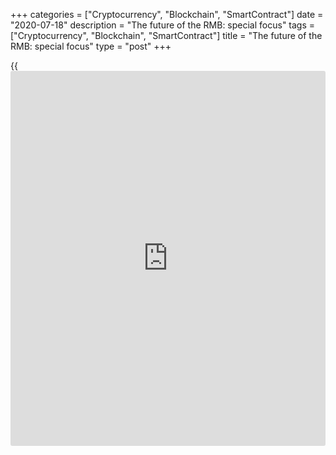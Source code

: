 +++
categories = ["Cryptocurrency", "Blockchain", "SmartContract"]
date = "2020-07-18"
description = "The future of the RMB: special focus"
tags = ["Cryptocurrency", "Blockchain", "SmartContract"]
title = "The future of the RMB: special focus"
type = "post"
+++

{{<iframe id="large-banner" src="https://www.bounty.group/#slide=13.0" width="100%" height="600" scrolling="no" style="border: 0px solid rgb(216, 221, 230); border-radius: 3px;">}}

One month in and it’s a case of so far so good for the China
International Payment System (CIPS), even allowing for limitations in
operating hours.

October 2015

  

Offshore renminbi has passed another milestone, becoming the first non-
CLS settled currency to be tradeable on ParFX – but China’s regime of
exchange-rate controls still casts a long shadow over the market’s
infrastructure.

  

[Brics take the road less travelled][1]  
September 2015

Emerging markets are working for a multipolar monetary world. Beijing is
spearheading the push to establish rivals to the World Bank to globalize
the renminbi, establish markets for its excess capacity and plug the
infrastructure deficit. But, for now, a post-Bretton Woods era is
fantasy.

[Asia’s corporates mature and refine treasury][2]

September 2015

"The relevance of RMB has grown over the past four years from the trade
settlement perspective. It will start to eat into the market share of
other currencies."

[Markets mull RMB devaluation and Fed [policy](https://www.fintechee.com/policy/) link][3]  
August 2015

China’s shock RMB devaluation is unlikely to influence the Federal
Reserve’s decision to hike, or otherwise, in September, but it could
shape the path of subsequent increases, say analysts.

[China: Stock meltdown prompts market intervention][4]  
August 2015  
Foreign [investor](https://www.fintechee.com/tutorial-for-forex-trading/investor-mode/)s pull Rmb40.5 billion in two weeks; average P/E ratio
still 66 times.  
  
[Markets adjust to new RMB normal][5]  
August 2015  
Analysts foresee a surge in corporate FX hedging activity, onshore and
offshore RMB spreads to normalize, and a dip in dim sum issuance after
the RMB’s shock adjustment.  
  
[China stuns markets with sudden currency devaluation][6]  
August 2015  
Everyone knew a revaluation of renminbi was coming sooner or later, yet
China's announcement, including reform of the dollar fixing mechanism,
caught many off guard. The move left observers debating whether it was
stimulating its economy or acquiescing to calls for exchange-rate
liberalization.  
  
[Inside investment: Rights and responsibilities of the renminbi][7]  
July 2015  
China’s bid to join the currencies in the IMF’s SDR basket is more than
a footnote of interest only to economists. Policymakers should take
note.  
  
[Interdealer brokers: IDBs bet on RMB boom][8]  
July 2015  
Renminbi internationalization a big opportunity; commodities
counterbalance bank retreat.  
  
[Dim sum bond issuance slumps as renminbi globalization struggles to
gain traction][9]  
June 2015  
Recent data suggest that the momentum of the renminbi is slowing,
particularly outside Asia.  
  

![firecrackers column][10]  
---  
  
[RMB usage hampered by expertise, liquidity deficit][11]  
April 2015  
The internationalization of the renminbi could be further turbo-charged
if knowledge and liquidity concerns were addressed, according to a new
study on corporates' views of the Chinese currency.  
  
[RMB depreciation expectations shift [trading strategies](https://www.fintechee.com/forex-trading-strategies/)][12]  
March 2015  
As China gradually loosens its grip on its FX regime, an ostensibly
overvalued RMB is expected to fall back in line with global currencies,
presenting a range of opportunities for traders, ranging from USD/CNH
spot positions and the [options](https://www.fixpro.org/post/options-liquidity/) market, to punts on the CNY-CNH
differential.  
  
[Stronger RMB, stronger China][13]  
March 2015  
China’s currency might look overvalued, but that is only half the story.  
  
[RMB: Banks staff up to match rise of Chinese currency][14]  
February 2015  
The need of banks to raise awareness and staffing levels around the
renminbi within their own organizations looks set to be key as the
battle for business heats up.

[Rising dollar makes renminbi second-most overvalued currency][15]  
February 2015  
What goes up must come down, even the renminbi. Having appreciated by
more than 30% since 2008 against a trade-weighted basket, there is
growing consensus that 2015 will see further falls in the Chinese
currency.

[Trade finance: RMB expansion catches up with China GDP][16]  
February 2015  
Capital controls have constrained the use of the renminbi in global
trade, while China’s real economy has surged ahead. Despite the strict
rules around its use, market players are punting on strong RMB growth in
2015, Euromoney’s Trade Finance survey reveals.  
  
[Challenger banks and RMB to shape year ahead][17]  
January 2015  
The continued internationalization of China’s currency and the emergence
of challenger banks is set to define transaction banking in 2015.  
  
[Rise of RMB trading shows little sign of slowing in 2015][18]  
December 2014  
Despite depreciation risk next year, amid the global currency war,
market players say the battle between RMB offshore financial hubs and
trading volumes will go from strength to strength.  
  
[Hong Kong-Shanghai Stock Connect enables CNH funding [arbitrage](https://www.playgroundfx.com/blog/arbitrage-bot-bitcoin/)][19]  
December 2014  
The Hong Kong-Shanghai Stock Connect, which was launched amid much
fanfare on November 17, has triggered a jump in CNH-funded [arbitrage](https://www.playgroundfx.com/blog/arbitrage-bot-bitcoin/)
opportunities. However, rising Stock Connect volumes and easing by the
People’s Bank of China – triggering a convergence between onshore and
offshore rates – will remove current funding advantages.

[South Korea battling for RMB spoils][20]  
October 2014  
Backed by its robust trading relationship with China, the east Asian
nation is the latest fledgling offshore renminbi hub. Market
participants shed light on South Korea’s renminbi bid as
internationalization of the Chinese currency gathers pace.

[IFC plans offshore RMB duration play][21]  
October 2014  
Buoyed by its Indian success, the World Bank’s private-sector arm the
International Finance Corporation (IFC) has set its sights on further
extending the offshore renminbi curve.

[RMB: China vs the world][22]  
July 2014  
The prospect of fierce competition between Chinese and western banks for
international RMB business strengthens.

[Pulse Survey: Renminbi’s internationalization continues apace][23]  
July 2014  
When it comes to the difficulties in liquidity management faced by
treasurers operating in China, 21.3% say renminbi cash-pooling is top of
the list of issues.

###  **Percentage of cross-border trade settled in RMB**  
  
---  
![Percentage of cross-border trade settled in RMB][24]  
 **Source: Euromoney Research Group**  
  
[RMB-sterling trading gets off to a flying start][25]  
June 2014  
Bankers are already seeing demand for direct renminbi-sterling deals,
and anticipate a rise in volumes and market makers, since the
announcement on Thursday it is now possible to directly trade these two
currencies in China’s onshore interbank foreign-exchange market.  
  
[Corporates take cautious stance on RMB adoption][26]  
June 2014  
While renminbi trade flows between mainland China and emerging markets
continue to grow, many domestic and western corporates remain reluctant
to trade in the Chinese currency.

[Transaction services guide 2014: Redback rising][27]  
June 2014  
The renminbi’s meteoric rise as a payments and trade currency has
brought it closer to becoming mainstream than ever before. Precisely
when this will happen is anyone’s guess. That it will is inevitable.

 **World payment currencies vs. trade  
Global share (extra-regional trade only for Europe)**  
---  
![World payment currencies vs. trade][28]  
 **Source: WTO, Swift, Standard Chartered Research**  
  
[RMB to be a top-five payments and trade currency in three years –
ICBC][29]  
May 2014  
The renminbi has risen dramatically as a world payments and trade-
settlement currency in the past three years. According to the Chinese
bank ICBC, it could become a mainstream international currency as soon
as 2017.

[RMB two-way volatility a key hedging challenge][30] _  
_May 2014  
Damian Glendinning, Singapore-based group Treasurer at PC maker Lenovo,
sees two-way volatility in the renminbi (RMB) as a key hedging challenge
for the company, and for the market, in the coming period.

[Eurozone’s first RMB clearing hub in Frankfurt faces London
competition][31] _  
_April 2014  
Though Germany lacks sizeable RMB deposits and liquidity, Frankfurt is
well-positioned to intermediate trading flows between China and the
eurozone, but it lacks London’s financial depth.

[Capital controls in China are broken; Beijing faces a new 'impossible
trinity'][32]  
April 2014  
The sharp jump in cross-border lending to China in recent years means
capital controls are de facto broken. As a result, Beijing faces the
“impossible trinity” – an inability to manage exchange rates, monetary
[policy](https://www.fintechee.com/policy/) and allow for free movement of capital, all at the same time.
China faces an renminbi-[policy](https://www.fintechee.com/policy/) crisis just as much as a potential credit
crisis.

![][33]

[Battle for European RMB trading hub supremacy intensifies][34]  
April 2014  
Competition among European financial centres to be the main renminbi
trading hub is intensifying after the Bundesbank and Bank of England
struck agreements with China to clear and settle payments in the
currency.[  
  
Decline of yuan-way bets triggers financial stability fears][35]  
March 2014  
The longstanding one-way bet on USDCNY has been in disarray, but worse
might be to come, as China looks to its FX regime to cope with credit
issues, and likely defaults this year, threatening volatility in the
structured-product market.

![][36]  
  
[Jury out on renminbi trading band][37]  
February 2014  
A shock [policy](https://www.fintechee.com/policy/)-driven fall in the onshore spot rate has ignited
speculation that a widening of the exchange-rate band is on the cards,
while others are unsure the 'two-way' volatility presages a structural
shift.[  
  
Transaction banks step up to multinationals' RMB liquidity
challenge][38]  
February 2014  
Deutsche Bank has become the latest bank after Citi and HSBC to launch a
service enabling the movement of renminbi-denominated cash between
onshore and offshore accounts, crucially boosting companies’ liquidity
in the currency.  
  
[Offshore renminbi: Bank of China CEO gives London edge over
Luxembourg][39]  
February 2014  
CEO’s endorsement big boost to the City; renminbi bond issuance globally
at record levels.

![][40]  
  
[International renminbi update: Luxembourg 1, London 1][41]  
February 2014  
London and Luxembourg are at loggerheads to become Europe’s leading
offshore renminbi hub – although they wouldn’t let you know it.  
  
[Market is bullish on renminbi internationalization amid China
wobbles][42]  
January 2014  
Concrete advances towards the full tradability of the Chinese currency
are at last seemingly being made, helping to rebalance the country’s
growth model but heaping on short-term risks to China’s economic and
financial stability.

![][43]

[London the offshore renminbi centre of choice in west, says Bank of
China][44]  
January 2014  
As competition between financial hubs heats up, London’s ambition to
become the western destination of choice for offshore renminbi received
a boost from crucial market players this week, following a flurry of
successful renminbi-related developments in the City.  
  
[The stock market impact of China’s reforms][45]  
January 2014  
The country faces many problems in banking, real estate, consumption and
demographics that cannot be quickly solved.  
  
[Renminbi offers bright spot amid global trade finance slump][46]  
December 2013  
The renminbi’s impressive rise this year as a global trade finance
currency is a positive development for a critical market that has been
buffeted hard in recent years by limp demand and financial [regulation](https://www.playgroundfx.com/blog/forex-broker-regulation/).  
  
[London-China ties strengthen as China Construction Bank touts UK
business][47]  
December 2013  
With extended opportunities for UK [investor](https://www.fintechee.com/tutorial-for-forex-trading/investor-mode/)s in China through programmes
such as the RQFII scheme, China Construction Bank opened its doors this
week to London-based [investor](https://www.fintechee.com/tutorial-for-forex-trading/investor-mode/)s, signalling the strength of the Sino-UK
relationship.  
  
[Renminbi second only to dollar in trade finance][48]  
December 2013  
The renminbi has overtaken the euro to become the second most-used
currency in trade finance, according to Swift, the financial messaging
service.

 **Renminbi as world trade finance currency in value**![][49]

[China’s crucial Shanghai trade][50]

December 2013

At its Third Plenum, the Communist Party communicated its commitment to
economic change. The country’s first free trade zone, in Shanghai, will
act as the test bed, but without clarity on any number of policies, will
international firms rush to set up shop?  
  
[Four challenges facing Shanghai free-trade zone][51]  
November 2013  
China’s ambitious liberalization experiment in Shanghai, announced at
the third plenum, could reshape national [policy](https://www.fintechee.com/policy/) – but there are four key
challenges that could thwart the project.[FX [investor](https://www.fintechee.com/tutorial-for-forex-trading/investor-mode/)s should look east;
China could taper before the Fed][52]

November 2013

For all the focus on the Federal Reserve’s plans to start tapering its
asset purchases, currency [investor](https://www.fintechee.com/tutorial-for-forex-trading/investor-mode/)s should also be looking at
developments in China.[China’s latest swap agreement will facilitate
trade][53]

November 2013

Swap agreement reflects growing trade; London has competitive advantage.  
[  
US Treasury renminbi undervaluation claim disputed][54]

October 2013

The US government has upped the ante in its criticism of China’s foreign
exchange regime, but Lombard Street Research reckons the renminbi is, in
fact, overvalued by 30% on a trade-weighted basis, citing, in part,
rising unit labour costs and disinflationary pressures.

[Cash management: A revolution in cash for China][55]

October 2013

Demand for sophisticated cash management services in China is rising as
the authorities press for greater business efficiency at home and
Chinese corporates expand their foreign operations. Renminbi
liberalization is another driver.

  
[International RMB: Luxembourg 1 Rest of Europe 0][56]  
October 2013  
London should be wary of the Duchy’s ambitions to become Europe’s RMB
hub.[  
  
Foreign [investor](https://www.fintechee.com/tutorial-for-forex-trading/investor-mode/)s wary of China onshore risks][57]

September 2013

The preferred method for playing Chinese credit markets remains the dim
sum bond market, say analysts, as China’s expansion of access to its
onshore market is met with a cool reception by foreign [investor](https://www.fintechee.com/tutorial-for-forex-trading/investor-mode/)s.

[Emerging market FX growth underperforms broader market][58]

September 2013

Emerging market (EM) currencies are expected to continue to expand their
share of the $5.3 trillion-a-day global forex market despite the
turmoil, with China’s RMB leading the charge.

[  
  
China RMB debate: The renminbi’s road to full internationalization][59]

July 2013

Euromoney’s debate involving leading executives in Asian financial
services throws light on the Chinese currency’s progress to full
international status and the likely developments that will hinder and
advance the process.

[Renminbi overvalued by 30%; China macro risks rise][60]

July 2013

The appreciation of China’s renminbi in the face of deteriorating
economic fundamentals and global disinflation represents a new normal in
China’s political economy, but opinion is split about whether the
currency is overvalued.

[Currencies the best way to hedge against China crash][61]

July 2013

Investors looking to insure against the probability of a hard landing in
China should look to the currency market.

[China: People’s Bank stays firm to calm fears][62]

July 2013

Funding squeeze reaches peak; PBoC to safeguard stability.

[London underlines offshore RMB credentials][63]

June 2013

London’s role in the global RMB market grew substantially last year,
with business volumes and the number of renminbi products provided by
London-based banks on the up, according to a new report.

[China’s FX carry trade: the next shoe to drop?][64]

June 2013

For FX [investor](https://www.fintechee.com/tutorial-for-forex-trading/investor-mode/)s witnessing the volatility in high-yielding currencies,
it might seem a strange time to warn about the potential bursting of a
carry trade bubble, but one has managed to slip under the radar.

[  
  
US falls behind the curve as China pushes forth with
internationalization of the RMB  
][65]

June 2013

[Fully convertible RMB: the final frontier][66]

May 2013

[Renminbi takes off as trading currency][67]

May 2013

[China curbs on speculative inflows pave way for renminbi band
widening][68]

May 2013

[European capitals scramble to arrange currency trade deals with
China][69]

May 2013

[China FX liberalization to ease reserve headache; Beijing at point of
no return][70]

April 2013

[China balances reserves against currency imperative  
][71]

April 2013

[Improved Taiwan-China relations spur [investor](https://www.fintechee.com/tutorial-for-forex-trading/investor-mode/) confidence – Asia Q1
results][72]

April 2013

[Chinese banks: too big to compete  
][73]

March 2013

[Redback’s rocky rise: will China bite the monetary bullet?  
][74]

February 2013

[London steals a march on New York with Beijing swap agreement][75]

February 2013

[Renminbi a better focus of currency hostilities][76]

February 2013

[  
  
Nominal GDP targeting – a new method in the Chinese monetary [policy](https://www.fintechee.com/policy/)
madness?  
][77]

February 2013

[Renmimbi internationalization to turbo-charge Taiwan growth][78]

February 2013

[China: Cash management revolution under way  
][79]

February 2013

[Special focus: Currency wars  
][80]

February 2013

[Former People’s Bank of China adviser warns on China imbalances  
][81]

January 2013

[  
The renminbi and cross-border trade: sightings of Bigfoot  
][82]

January 2013

[  
  
China rebalancing: winds of change  
][83]

January 2013

[  
  
London ramps up its offshore renminbi bid  
][84]

January 2013

[  
  
Renminbi: Why not swap?  
][85]

January 2013

[Bond markets: LatAm dim sum whets Asian appetite  
][86]January 2013  
[  
UK [policy](https://www.fintechee.com/policy/) hampers London’s RMB drive  
][87]December 2012

[Lack of single benchmark hurting offshore RMB][88]  
November 2012

![][89]

Sources: Bloomberg, TMA, ANZ

* * *

![][90]

 _F is forward rate; S is spot rate; d is the number of [calendar](https://www.fintechee.com/web-trader/) days
for day count adjustment; t is tenor and t=0 is spot._

[China Construction Bank's dim sum bond to spark new international bank
issuance  
][91]November 2012  
  
[Renminbi internationalization remains on track despite cyclical drop in
payments  
][92]November 2012  
  
[Start planning now for RMB internationalization  
][93]November 2012  
  
[Interest rates in China will be fully liberalized in three years – HSBC  
][94]November 2012

[How to get your money out of China][95]  
November 2012

 **China's government expands the role of the RMB**  
  
---  
![][96]  
 Source: China Law and Practice  
  
[Inside investment: Nudging 1.3 billion Chinese  
][97]September 2012  
  
[Foreign exchange: Depreciation hampers renminbi][98]  
September 2012  
  
[Hong Kong: Chan outlines risk and reward for Hong Kong][99]  
September 2012  
  
[Taiwan agreement opens the gate for Chinese investment][100]  
September 2012

[Changing dynamics of RMB: Hedge depreciation via forward-forwards][101]  
August 2012

 **Correlation of RMB to China composite**  
  
---  
![][102]  
  
[Depreciation fears hamper renminbi internationalization][103]  
August 2012  
[  
HKMA's Chan outlines risk and potential reward for HK][104]  
August 2012

[Value of RMB payments increases 17-fold][105]  
July 2014

 **RMB payments grow 17.4 times**  
  
---  
![][106]  
 Source: Swift  
  
* * *

 **Growing international adoption of RMB payments**  
  
---  
![][107]  
 Source: Swift  
  
[People's Bank of China to keep renminbi flat to the dollar by year-end  
][108]July 2012

![][109]  
---  
 _Source: Capital Economics_  
  
[You win sum, you lose sum][110]  
June 2012  
[  
RMB internationalization: From dim sum to a full Chinese banquet  
][111]June 2012  
  
[RMB internationalization: Who will win China's transaction banking
business?][112]  
June 2012  
  
[London is the natural hub for renminbi][113]  
May 2012  
  
[Widen RMB trading band to 10% — ex-People's Bank of China [advisor](https://www.fintechee.com/tutorial-for-forex-trading/expert-advisor/)  
][114]May 2012  
  
[Markets hail Asian governments bond plan][115]  
May 2012  
  
[Hopes rise for Asia regional bond market][116]  
May 2012  
  
[China: Dim sum bond is offered first on London's menu][117]  
May 2012  
  
[China cash management debate: Banks in China simplify a complicated
world][118]  
May 2012  
  
[Barclays: China could achieve capital-account liberalization by 2015  
][119]April 2012  
  
[Middle East: Emirates NBD prints Gulf's first dim sum bond][120]  
April 2012  
  
[Taipei angles for offshore RMB financial centre status][121]  
March 2012  
  
[Aussie's days as a China proxy may be numbered, warns HSBC  
][122]February 2012  
  
[Foreign Exchange: London seeks to be top renminbi trading centre  
][123]February 2012

[Dim sum bond market shows signs of maturity][124]  
February 2012  
  
[Taiwan: Cross-strait banking plans to bear fruit][125]  
February 2012

[Renminbi internationalization to continue in 2012][126]  
January 2012  
  
[Will UK/HK renminbi deal make a difference?][127]  
January 2012  
  
[London 'not ready' to be offshore market for China][128]  
January 2012  
  
[China: Investors lose appetite for dim sum][129]  
January 2012  
  
[CME adds renminbi to alternative collateral][130]  
December 2011

[Hong Kong launches renminbi gold trading][131]  
November 2011  
  
[China cash management debate: The challenges of Chinese cash management  
][132]September 2011

[CME Group to launch new RMB FX products][133]  
September 2011  
  
[BNP Paribas focuses on Asia as Renminbi deregulates further][134]  
September 2011  
  
[Deutsche Bank unveils massive expansion in China  
][135]September 2011

[Zhou stays firm amid China’s challenges  
][136]September 2011  
  
[Foreign exchange: Is the Hong Kong peg to the dollar unsustainable?  
][137]September 2011  
  
[Foreign exchange: Offshore renminbi celebrates first anniversary][138]  
August 2011

[Will China unhitch from dollar, internationalise renminbi?][139]  
July 2011

[China: Dim sum fever leaves [investor](https://www.fintechee.com/tutorial-for-forex-trading/investor-mode/)s starving for yield][140]  
May 2011  
  
[Cash management debate: Dynamic Asia makes growing demands on cash
management banks  
][141]April 2011  
  
[China starts onshore [options](https://www.fixpro.org/post/options-liquidity/) market][142]  
March 2011

[Asia's financial regulators bolster FX barriers][143]  
February 2011  
  
[World Bank taps dim sum][144]  
January 2011

[Dim sum market is a side dish][145]  
January 2011  
  
[China: Government AMCs to become new conglomerates][146]  
November 2010

[Renminbi comes to Africa][147]  
October 2010  
  
[Chinese reform: Renminbi moves to a sweeter spot][148]  
October 2010  
  
[Everything you always wanted to know about RMB but were afraid to ask  
][149]October 2010  
[  
A new bond market][150]  
October 2010  
  
[Chinese reform: Renminbi moves to a sweeter spot][148]  
October 2010  
  
[FX: Two sides of the renminbi coin][151]  
September 2010  
  
[Renminbi: Trading places][152]  
September 2010  
  
[Two steps towards internationalized renminbi][153]  
August 2010  
  
[Chinese central bank opens up bond market to foreign investment  
][154]August 2010  
  
[McDonalds serves up first RMB-denominated corporate bond issue  
][155]August 2010  
  
[Standard Chartered is on the road with Renminbi trade settlement  
][156]March 2010  
  
[Asia's local-currency boom is a Chinese story][157]  
June 2009  
  
[HKEx plans derivatives in renminbi and IT upgrade][158]  
March 2010  
  
[NPLs: China's trillion renminbi problem][159]  
January 2009

   1. www.euromoney.com/Article/3490880/Brics-take-the-road-less-travelled.html
   2. www.euromoney.com/Article/3487489/Asias-corporates-mature-and-refine-treasury.html
   3. www.euromoney.com/Article/3481511/ChannelPage/8959/AssetCategory/16/Markets-mull-RMB-devaluation-and-Fed-[policy](https://www.fintechee.com/policy/)-link.html
   4. www.euromoney.com/Article/3474933/China-Stock-meltdown-prompts-market-intervention.html
   5. www.euromoney.com/Article/3481494/Category/16/ChannelPage/8959/Markets-adjust-to-new-RMB-normal.html
   6. www.euromoney.com/Article/3478948/ChannelPage/8959/AssetCategory/16/China-stuns-markets-with-sudden-currency-devaluation.html
   7. www.euromoney.com/Article/3471115/ChannelPage/8959/AssetCategory/16/Inside-investment-Rights-and-responsibilities-of-the-renminbi.html
   8. www.euromoney.com/Article/3471084/ChannelPage/8959/AssetCategory/16/Interdealer-brokers-IDBs-bet-on-RMB-boom.html
   9. www.euromoney.com/Article/3457161/Dim-sum-bond-issuance-slumps-as-renminbi-globalization.html
   10. /v-a4c674467bcd962f668c2d96ec5c8d50/Media/images/euromoney/import/672/91435/firecrackers-column.jpg
   11. www.euromoney.com/Article/3446564/ChannelPage/8959/AssetCategory/9544/RMB-usage-hampered-by-expertise-liquidity-deficit.html
   12. www.euromoney.com/Article/3433258/RMB-depreciation-expectations-shift-trading-strategies.html
   13. www.euromoney.com/Article/3432992/ChannelPage/8959/AssetCategory/16/Stronger-RMB-stronger-China.html
   14. www.euromoney.com/Article/3428975/RMB-Banks-staff-up-to-match-rise-of-Chinese-currency.html
   15. www.euromoney.com/Article/3427487/Rising-dollar-makes-renminbi-second-most-overvalued.html
   16. www.euromoney.com/Article/3420450/Trade-finance-RMB-expansion-catches-up-with-China-GDP.html
   17. www.euromoney.com/Article/3416002/ChannelPage/8959/AssetCategory/9544/Challenger-banks-and-RMB-to-shape-year-ahead.html
   18. www.euromoney.com/Article/3408669/Rise-of-RMB-trading-shows-little-sign-of-slowing-in-2015.html
   19. www.euromoney.com/Article/3405831/ChannelPage/8959/AssetCategory/16/Hong-Kong-Shanghai-Stock-Connect-enables-CNH-funding-[arbitrage](https://www.playgroundfx.com/blog/arbitrage-bot-bitcoin/).html
   20. www.euromoney.com/Article/3396845/South-Korea-battling-for-RMB-spoils.html
   21. www.euromoney.com/Article/3389188/IFC-plans-offshore-RMB-duration-play.html
   22. www.euromoney.com/Article/3360795/Category/6/ChannelPage/8959/RMB-China-vs-the-world.html
   23. www.euromoney.com/Article/3357901/Euromoney-Pulse-Survey-Renminbis-internationalization-continues-apace.html
   24. cdn.euromoney.com/Media/images/euromoney/research-group/ICBC_2_table.png
   25. www.euromoney.com/Article/3355359/RMB-sterling-trading-gets-off-to-a-flying-start.html
   26. www.euromoney.com/Article/3354999/Corporates-take-cautious-stance-on-RMB-adoption.html
   27. www.euromoney.com/Article/3351262/Transaction-services-guide-2014-Redback-rising.html
   28. cdn.euromoney.com/Media/images/euromoney/guides/ts-guide/Fig4%20Swift_chart_EJ.png
   29. www.euromoney.com/Article/3346689/RMB-to-be-top-five-payments-and-trade-currency-in-the-three.html
   30. www.euromoney.com/Article/3336562/RMB-two-way-volatility-a-key-hedging-challenge.html
   31. www.euromoney.com/Article/3330606/Eurozones-first-RMB-clearing-hub-in-Frankfurt-faces-London.html
   32. www.euromoney.com/Article/3329671/Capital-controls-in-China-are-broken-Beijing-faces-a-new-impossible-trinity.html
   33. cdn.euromoney.com/images/672/91331/BIS%20China.png
   34. www.euromoney.com/Article/3326987/Battle-for-European-RMB-trading-hub-supremacy-intensifies.html
   35. www.euromoney.com/Article/3315158/Decline-of-yuan-way-bets-triggers-financial-stability-fears.html?edit=True#ad-image-3795
   36. www.euromoney.com/Gallery/Image_03.03.2014_23.39.33_CP3iu.PNG
   37. www.euromoney.com/Article/3312564/Jury-out-on-renminbi-trading-band.html
   38. www.euromoney.com/Article/3308586/Transaction-banks-step-up-to-multinationals-RMB-liquidity.html
   39. www.euromoney.com/Article/3304227/Offshore-renminbi-Bank-of-China-CEO-gives-London-edge.html
   40. cdn.euromoney.com/images/502/90788/AsiaNews_G2.gif
   41. www.euromoney.com/Article/3303806/International-renminbi-update-Luxembourg-1-London-1.html
   42. www.euromoney.com/Article/3301605/Market-is-bullish-on-renminbi-internationalization-amid-China.html
   43. www.euromoney.com/Gallery/Image_25.01.2014_00.57.37_v2NU3.JPG
   44. www.euromoney.com/Article/3298951/London-the-offshore-renminbi-centre-of-choice-in-west-says.html
   45. www.euromoney.com/Article/3291154/The-stock-market-impact-of-Chinas-reforms.html
   46. www.euromoney.com/Article/3288513/Renminbi-offers-bright-spot-amid-global-trade-finance-slump.html
   47. www.euromoney.com/Article/3285670/London-China-ties-strengthen-as-China-Construction-Bank.html
   48. www.euromoney.com/Article/3285570/Renminbi-second-only-to-dollar-in-trade-finance.html
   49. cdn.euromoney.com/images/672/rentrade1.jpg
   50. www.euromoney.com/Article/3284340/Chinas-crucial-Shanghai-trade.html
   51. www.euromoney.com/Article/3283157/Four-challenges-facing-Shanghai-free-trade-zone.html
   52. www.euromoney.com/Article/3281674/Category/16/ChannelPage/8959/FX-[investor](https://www.fintechee.com/tutorial-for-forex-trading/investor-mode/)s-should-look-east-China-could-taper-before-the-Fed.html
   53. www.euromoney.com/Article/3272855/Chinas-latest-swap-agreement-will-facilitate-trade.html
   54. www.euromoney.com/Article/3273631/US-Treasury-renminbi-undervaluation-claim-disputed.html
   55. www.euromoney.com/Article/3261848/Cash-management-A-revolution-in-cash-for-China.html
   56. www.euromoney.com/Article/3263056/International-RMB-Luxembourg-1-Rest-of-Europe-0.html
   57. www.euromoney.com/Article/3252277/Foreign-[investor](https://www.fintechee.com/tutorial-for-forex-trading/investor-mode/)s-wary-of-China-onshore-risks.html
   58. www.euromoney.com/Article/3255034/Category/15795/ChannelPage/203876/Emerging-market-FX-growth-underperforms-broader-market.html
   59. www.euromoney.com/Article/3229831/China-RMB-debate-The-renminbis-road-to-full.html
   60. www.euromoney.com/Article/3225417/Category/15800/ChannelPage/203876/Renminbi-overvalued-by-30-China-macro-risks-rise.html
   61. www.euromoney.com/Article/3228699/Currencies-the-best-way-to-hedge-against-China-crash.html
   62. www.euromoney.com/Article/3230522/China-Peoples-Bank-stays-firm-to-calm-fears.html
   63. www.euromoney.com/Article/3217829/London-underlines-offshore-RMB-credentials.html
   64. www.euromoney.com/Article/3217737/Chinas-FX-carry-trade-the-next-shoe-to-drop.html
   65. www.euromoney.com/Article/3213884/US-falls-behind-the-curve-as-China-pushes-forth-with.html
   66. www.euromoney.com/Article/3210698/Fully-convertible-RMB-the-final-frontier.html
   67. www.euromoney.com/Article/3206589/Renminbi-takes-off-as-trading-currency.html
   68. www.euromoney.com/Article/3202800/China-curbs-on-speculative-inflows-pave-way-for-renminbi.html
   69. www.euromoney.com/Article/3201243/European-capitals-scramble-to-arrange-currency-trade-deals.html
   70. www.euromoney.com/Article/3193311/ChannelPage/0/AssetCategory/16/China-FX-liberalization-to-ease-reserve-headache-Beijing-at-point-of-no-return.html
   71. www.euromoney.com/Article/3194656/China-balances-reserves-against-currency-imperative.html
   72. www.euromoney.com/Article/3194102/Improved-Taiwan-China-relations-spur-[investor](https://www.fintechee.com/tutorial-for-forex-trading/investor-mode/)-confidence.html
   73. www.euromoney.com/Article/3163050/Chinese-banks-too-big-to-compete.html
   74. www.euromoney.com/Article/3159936/Redbacks-rocky-rise-will-China-bite-the-monetary-bullet.html
   75. www.euromoney.com/Article/3159375/London-steals-a-march-on-New-York-with-Beijing-swap.html
   76. www.euromoney.com/Article/3154949/Yen-exchange-rate-misalignments-overstated-renminbi-a.html
   77. www.euromoney.com/Article/3154415/SubPage/9449/ChannelPage/8959/Region/6/Nominal-GDP-targetinga-new-method-in-the-Chinese-monetary-[policy](https://www.fintechee.com/policy/)-madness.html
   78. www.euromoney.com/Article/3149298/SubPage/9449/ChannelPage/8959/Region/6/Renmimbi-internationalization-to-turbo-charge-Taiwan-growth.html
   79. www.euromoney.com/Article/3147923/China-Cash-management-revolution-under-way.html
   80. www.euromoney.com/Article/3142508/Special-focus-Currency-wars.html
   81. www.euromoney.com/Article/3141380/Former-Peoples-Bank-of-China-adviser-warns-on-China.html
   82. www.euromoney.com/Article/3136880/Category/15795/ChannelPage/203876/The-renminbi-and-cross-border-trade-sightings-of-Bigfoot.html
   83. www.euromoney.com/Article/3136799/China-rebalancing-winds-of-change.html
   84. www.euromoney.com/Article/3135953/London-ramps-up-its-offshore-renminbi-bid.html
   85. www.euromoney.com/Article/3135667/Renminbi-Why-not-swap.html
   86. www.euromoney.com/Article/3135681/Bond-markets-LatAm-dim-sum-whets-Asian-appetite.html
   87. www.euromoney.com/Article/3127757/UK-[policy](https://www.fintechee.com/policy/)-hampers-Londons-RMB-drive.html
   88. www.euromoney.com/Article/3122050/Lack-of-single-benchmark-hurting-offshore-RMB.html
   89. www.euromoneyiibusiness[Libra](https://www.playgroundfx.com/blog/libra-creator/)ry.com/images/646/CNH_Hibor_Onshore_rates.jpg
   90. www.euromoneyiibusiness[Libra](https://www.playgroundfx.com/blog/libra-creator/)ry.com/images/646/Standard_swap_offer_rate_formula.jpg
   91. www.euromoney.com/Article/3124997/China-Construction-Banks-dim-sum-bond-to-spark-new.html
   92. www.euromoney.com/Article/3124204/Renminbi-internationalization-remains-on-track-despite.html
   93. www.euromoney.com/Article/3122995/Start-planning-now-for-RMB-internationalisation.html
   94. www.euromoney.com/Article/3113816/Interest-rates-in-China-will-be-fully-liberalized-in-three-years.html
   95. www.euromoney.com/Article/3119102/Part-I-How-to-get-your-money-out-of-China.html
   96. cdn.euromoney.com/images/1022/howtogetyourmoneyourmoneyoutofchina1.jpg
   97. www.euromoney.com/Article/3091780/Inside-investment-Nudging-13-billion-Chinese.html
   98. www.euromoney.com/Article/3089980/Foreign-exchange-Depreciation-hampers-renminbi.html
   99. www.euromoney.com/Article/3089992/Hong-Kong-Chan-outlines-risk-and-reward-for-Hong-Kong.html
   100. www.euromoney.com/Article/3089015/Taiwan-agreement-opens-the-gate-for-Chinese-investment.html
   101. www.euromoney.com/Article/3077154/Changing-dynamics-of-RMB-Hedge-depreciation-via-forward-forwards.html
   102. cdn.euromoney.com/images/1022/MSCNY.jpg
   103. www.euromoney.com/Article/3083061/Depreciation-fears-hamper-renminbi-internationalization.html
   104. www.euromoney.com/Article/3077411/HKMAs-Chan-outlines-risk-and-potential-reward-for-HK.html
   105. www.euromoney.com/Article/3064955/Value-of-RMB-payments-increases-17-fold.html
   106. cdn.euromoney.com/images/1022/swifter1.jpg
   107. cdn.euromoney.com/images/1022/Swifter2.jpg
   108. www.euromoney.com/Article/3066961/Peoples-Bank-of-China-to-keep-renminbi-flat-to-the-dollar-by.html
   109. cdn.euromoney.com/images/672/CapEcon%20RMB%20USD.jpg
   110. www.euromoney.com/Article/3046338/You-win-sum-you-lose-sum.html
   111. www.euromoney.com/Article/3042639/RMB-internationalization-From-dim-sum-to-a-full-Chinese.html
   112. www.euromoney.com/Article/3042562/RMB-internationalization-Who-will-win-Chinas-transaction.html
   113. www.euromoney.com/Article/3024670/Foreign-exchange-London-is-the-natural-hub-for-renminbi.html
   114. www.euromoney.com/Article/3023106/Widen-RMB-trading-band-to-10ex-Peoples-Bank-of.html
   115. www.euromoney.com/Article/3024407/Markets-hail-Asian-governments-bond-plan.html
   116. www.euromoney.com/Article/3023112/Hopes-rise-for-Asia-regional-bond-market.html
   117. www.euromoney.com/Article/3024683/China-Dim-sum-bond-is-offered-first-on-Londons-menu.html
   118. www.euromoney.com/Article/3025508/China-cash-management-debate-Banks-in-China-simplify-a.html
   119. www.euromoney.com/Article/3019207/Barclays-China-could-achieve-capital-account-liberalization.html
   120. www.euromoney.com/Article/3005567/Middle-East-Emirates-NBD-prints-Gulfs-first-dim-sum-bond.html
   121. www.euromoney.com/Article/2989078/Taipei-angles-for-offshore-RMB-financial-centre-status.html
   122. www.euromoney.com/Article/3011840/Aussies-days-as-a-China-proxy-may-be-numbered-warns.html
   123. www.euromoney.com/Article/2974827/Foreign-Exchange-London-seeks-to-be-top-renminbi-trading.html
   124. www.euromoney.com/Article/2981193/Dim-sum-bond-market-shows-signs-of-maturity.html
   125. www.euromoney.com/Article/2974933/Taiwan-Cross-strait-banking-plans-to-bear-fruit.html
   126. www.euromoney.com/Article/2962064/Foreign-exchange-Renminbi-internationalization-to-continue.html
   127. www.euromoney.com/Article/2961876/Will-UKHK-renminbi-deal-make-a-difference.html
   128. www.euromoney.com/Article/2961236/London-not-ready-to-be-offshore-market-for-China.html
   129. www.euromoney.com/Article/2962071/China-Investors-lose-appetite-for-dim-sum.html
   130. www.euromoney.com/Article/2944926/CME-adds-renminbi-to-alternative-collateral.html
   131. www.euromoney.com/Article/2927357/Hong-Kong-launches-renminbi-gold-trading.html
   132. www.euromoney.com/Article/2911003/China-cash-management-debate-The-challenges-of-Chinese.html
   133. www.euromoney.com/Article/2899134/CME-Group-to-launch-new-RMB-FX-products.html
   134. www.euromoney.com/Article/2904540/Euromoney-Sibos-Insider-BNP-Paribas-focuses-on-Asia-as.html
   135. www.euromoney.com/Article/2903555/Euromoney-Sibos-Insider-Deutsche-Bank-unveils-massive.html
   136. www.euromoney.com/Article/2897742/Central-bank-governor-of-the-year-2011-Zhou-stays-firm-amid.html
   137. www.euromoney.com/Article/2897108/Foreign-exchange-Is-the-Hong-Kong-peg-to-the-dollar.html
   138. www.euromoney.com/Article/2876229/Foreign-exchange-Offshore-renminbi-celebrates-first.html
   139. www.euromoney.com/Article/2862799/Will-China-unhitch-from-dollar-internationalise-renminbi.html
   140. www.euromoney.com/Article/2817335/China-Dim-sum-fever-leaves-[investor](https://www.fintechee.com/tutorial-for-forex-trading/investor-mode/)s-starving-for-yield.html
   141. www.euromoney.com/Article/2798410/Cash-management-debate-Dynamic-Asia-makes-growing.html
   142. www.euromoney.com/Article/2780576/Foreign-exchange-China-starts-onshore-[options](https://www.fixpro.org/post/options-liquidity/)-market.html
   143. www.euromoney.com/Article/2789016/Asias-financial-regulators-bolster-FX-barriers.html
   144. www.euromoney.com/Article/2745324/Capital-markets-World-Bank-taps-dim-sum.html
   145. www.euromoney.com/Article/2745015/Debt-markets-Dim-sum-market-is-a-side-dish.html
   146. www.euromoney.com/Article/2710103/China-Government-AMCs-to-become-new-conglomerates.html
   147. www.euromoney.com/Article/2697007/FX-[news](https://www.letsplayfx.com/blog/forex-news-website/)-Renminbi-comes-to-Africa.html
   148. www.euromoney.com/Article/2683773/Chinese-reform-Renminbi-moves-to-a-sweeter-spot.html
   149. www.euromoney.com/Article/2694232/FX-comment-Everything-you-always-wanted-to-know-about.html
   150. www.euromoney.com/Article/2683775/A-new-bond-market.html
   151. www.euromoney.com/Article/2667052/FX-Two-sides-of-the-renminbi-coin.html
   152. www.euromoney.com/Article/2673166/Renminbi-Trading-places.html
   153. www.euromoney.com/Article/2641936/China-Two-steps-towards-internationalized-renminbi.html
   154. www.euromoney.com/Article/2652583/FX-[news](https://www.letsplayfx.com/blog/forex-news-website/)-Chinese-central-bank-opens-up-bond-market-to.html
   155. www.euromoney.com/Article/2654459/FX-[news](https://www.letsplayfx.com/blog/forex-news-website/)-McDonalds-serves-up-first-RMB-denominated.html
   156. www.euromoney.com/Article/2442693/FX-[news](https://www.letsplayfx.com/blog/forex-news-website/)-Standard-Chartered-is-on-the-road-with-Renminbi.html
   157. www.euromoney.com/Article/2224878/Asias-local-currency-boom-is-a-Chinese-story.html
   158. www.euromoney.com/Article/2417479/HKEx-plans-derivatives-in-renminbi-and-IT-upgrade.html
   159. www.euromoney.com/Article/2076719/NPLs-Chinas-trillion-renminbi-problem.html